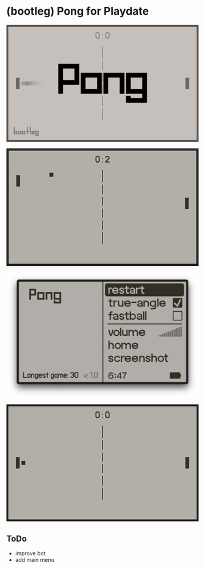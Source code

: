 # (bootleg) Pong for Playdate

![pong title png](ping-pong-title-screen.png)

![pong scoring gif](pong-scoring.gif)

![pong menu gif](pong-menu.png)

![ping pong gif](ping-pong.gif)

## ToDo
- improve bot
- add main menu
